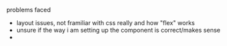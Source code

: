 problems faced

* layout issues, not framiliar with css really and how "flex" works
* unsure if the way i am setting up the component is correct/makes sense
* 